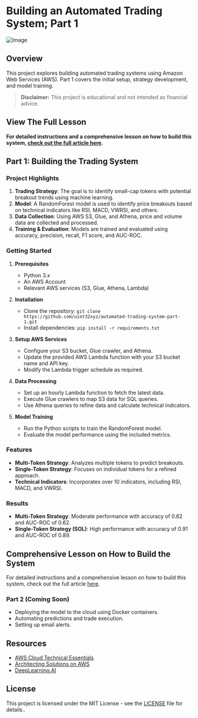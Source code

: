 # Building an Automated Trading System; Part 1
![Image](https://uint32.xyz/_next/image?url=%2Fstatic%2Fimages%2Fmonkeys.webp&w=3840&q=75)

## Overview
This project explores building automated trading systems using Amazon Web Services (AWS). Part 1 covers the initial setup, strategy development, and model training.

> **Disclaimer:** This project is educational and not intended as financial advice.

## View The Full Lesson
**For detailed instructions and a comprehensive lesson on how to build this system, <a href="https://uint32.xyz/writing/building-an-automated-trading-system" target="_blank">check out the full article here</a>.**

## Part 1: Building the Trading System

### Project Highlights
1. **Trading Strategy**: The goal is to identify small-cap tokens with potential breakout trends using machine learning.
2. **Model**: A RandomForest model is used to identify price breakouts based on technical indicators like RSI, MACD, VWRSI, and others.
3. **Data Collection**: Using AWS S3, Glue, and Athena, price and volume data are collected and processed.
5. **Training & Evaluation**: Models are trained and evaluated using accuracy, precision, recall, F1 score, and AUC-ROC.

### Getting Started

1. **Prerequisites**
   - Python 3.x
   - An AWS Account
   - Relevant AWS services (S3, Glue, Athena, Lambda)

2. **Installation**
   - Clone the repository: `git clone https://github.com/uint32xyz/automated-trading-system-part-1.git`
   - Install dependencies: `pip install -r requirements.txt`

3. **Setup AWS Services**
   - Configure your S3 bucket, Glue crawler, and Athena.
   - Update the provided AWS Lambda function with your S3 bucket name and API key.
   - Modify the Lambda trigger schedule as required.

4. **Data Processing**
   - Set up an hourly Lambda function to fetch the latest data.
   - Execute Glue crawlers to map S3 data for SQL queries.
   - Use Athena queries to refine data and calculate technical indicators.

5. **Model Training**
   - Run the Python scripts to train the RandomForest model.
   - Evaluate the model performance using the included metrics.

### Features
- **Multi-Token Strategy**: Analyzes multiple tokens to predict breakouts.
- **Single-Token Strategy**: Focuses on individual tokens for a refined approach.
- **Technical Indicators**: Incorporates over 10 indicators, including RSI, MACD, and VWRSI.

### Results
- **Multi-Token Strategy**: Moderate performance with accuracy of 0.62 and AUC-ROC of 0.62.
- **Single-Token Strategy (SOL)**: High performance with accuracy of 0.91 and AUC-ROC of 0.89.

## Comprehensive Lesson on How to Build the System
For detailed instructions and a comprehensive lesson on how to build this system, check out the full article [here](https://uint32.xyz/writing/building-an-automated-trading-system).

### Part 2 (Coming Soon)
- Deploying the model to the cloud using Docker containers.
- Automating predictions and trade execution.
- Setting up email alerts.

## Resources
- [AWS Cloud Technical Essentials](https://www.aws.com)
- [Architecting Solutions on AWS](https://aws.amazon.com/architecture/)
- [DeepLearning.AI](https://www.deeplearning.ai/)

## License
This project is licensed under the MIT License - see the [LICENSE](LICENSE) file for details..


